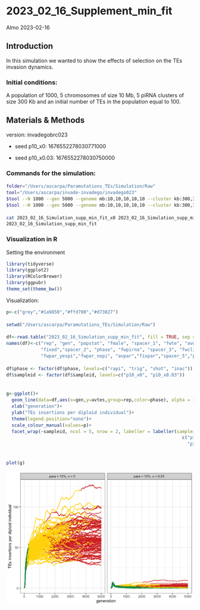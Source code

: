 2023_02_16_Supplement_min_fit
================
Almo
2023-02-16

## Introduction

In this simulation we wanted to show the effects of selection on the TEs
invasion dynamics.

### Initial conditions:

A population of 1000, 5 chromosomes of size 10 Mb, 5 piRNA clusters of
size 300 Kb and an initial number of TEs in the population equal to 100.

## Materials & Methods

version: invadegobrc023

-   seed p10_x0: 1676552278030771000

-   seed p10_x0.03: 1676552278030750000

### Commands for the simulation:

``` bash
folder="/Users/ascarpa/Paramutations_TEs/Simulation/Raw"
tool="/Users/ascarpa/invade-invadego/invadego023"
$tool --N 1000 --gen 5000 --genome mb:10,10,10,10,10 --cluster kb:300,300,300,300,300 --rr 4,4,4,4,4 --rep 100 --u 0.1 --basepop 100 --paramutation 10:1 --steps 20 --sampleid p10_x0 > $folder/2023_02_16_Simulation_supp_min_fit_x0 &
$tool --N 1000 --gen 5000 --genome mb:10,10,10,10,10 --cluster kb:300,300,300,300,300 --rr 4,4,4,4,4 --rep 100 --u 0.1 --basepop 100 --paramutation 10:1 -x 0.03 -no-x-cluins --steps 20 --sampleid p10_x0.03 > $folder/2023_02_16_Simulation_supp_min_fit_x0.03

cat 2023_02_16_Simulation_supp_min_fit_x0 2023_02_16_Simulation_supp_min_fit_x0.03 |grep -v "^Invade"|grep -v "^#" > 
2023_02_16_Simulation_supp_min_fit
```

### Visualization in R

Setting the environment

``` r
library(tidyverse)
library(ggplot2)
library(RColorBrewer)
library(ggpubr)
theme_set(theme_bw())
```

Visualization:

``` r
p<-c("grey","#1a9850","#ffd700","#d73027")

setwd("/Users/ascarpa/Paramutations_TEs/Simulation/Raw")

df<-read.table("2023_02_16_Simulation_supp_min_fit", fill = TRUE, sep = "\t")
names(df)<-c("rep", "gen", "popstat", "fmale", "spacer_1", "fwte", "avw", "min_w", "avtes", "avpopfreq",
             "fixed","spacer_2", "phase", "fwpirna", "spacer_3", "fwcli", "avcli", "fixcli", "spacer_4",
             "fwpar_yespi","fwpar_nopi", "avpar","fixpar","spacer_5","piori","orifreq","spacer 6", "sampleid")

df$phase <- factor(df$phase, levels=c("rapi", "trig", "shot", "inac"))
df$sampleid <- factor(df$sampleid, levels=c("p10_x0", "p10_x0.03"))


g<-ggplot()+
  geom_line(data=df,aes(x=gen,y=avtes,group=rep,color=phase), alpha = 1, linewidth = 0.7)+
  xlab("generation")+
  ylab("TEs insertions per diploid individual")+
  theme(legend.position="none")+
  scale_colour_manual(values=p)+
  facet_wrap(~sampleid, ncol = 5, nrow = 2, labeller = labeller(sampleid = 
                                                                  c("p10_x0" = "para = 10%, x = 0 ",
                                                                    "p10_x0.03" = "para = 10%, x = 0.03 ")))


plot(g)
```

![](2023_02_16_Suplement_min_fit_files/figure-gfm/unnamed-chunk-3-1.png)<!-- -->
